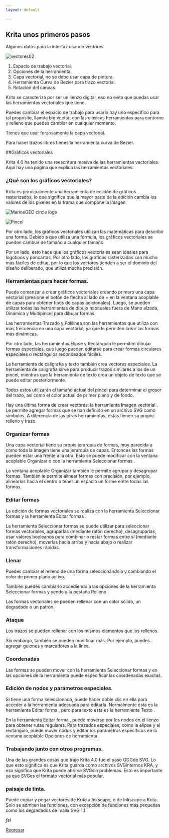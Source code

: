 ```yaml
---
layout: default

---
```


## Krita unos primeros pasos

Algunos datos para la interfaz usando vectores.

![vectores02](https://i.imgur.com/C11VUHA.jpg)

1. Espacio de trabajo vectorial.
2. Opciones de la herramienta.
3. Capa vectorial, no se debe usar capa de pintura.
4. Herramienta Curva de Bezier para trazo vectorial.
5. Rotación del canvas.

Krita se caracteriza por ser un lienzo digital, eso no evita que puedas usar las herramientas vectoriales que tiene.

Puedes cambiar el espacio de trabajo para usarlo hay uno específico para tal proposito, llamda big vector, con las clásicas herramientas para contorno y relleno que puedes cambiar en cualquier momento.

Tienes que usar forzosamente la capa vectorial.

Para hacer trazos libres tienes la herramienta curva de Bezier.


##Gráficos vectoriales

Krita 4.0 ha tenido una reescritura masiva de las herramientas vectoriales. Aquí hay una página que explica las herramientas vectoriales:

### ¿Qué son los gráficos vectoriales?

Krita es principalmente una herramienta de edición de gráficos rasterizados, lo que significa que la mayor parte de la edición cambia los valores de los píxeles en la trama que compone la imagen.

![MarineGEO circle logo](/assets/img/MarineGEO_logo.png "MarineGEO logo")

![Pincel](https://docs.krita.org/fr/_images/Pixels-brushstroke.png)


Por otro lado, los gráficos vectoriales utilizan las matemáticas para describir una forma. Debido a que utiliza una fórmula, los gráficos vectoriales se pueden cambiar de tamaño a cualquier tamaño.

Por un lado, esto hace que los gráficos vectoriales sean ideales para logotipos y pancartas. Por otro lado, los gráficos rasterizados son mucho más fáciles de editar, por lo que los vectores tienden a ser el dominio del diseño deliberado, que utiliza mucha precisión.

### Herramientas para hacer formas.
Puede comenzar a crear gráficos vectoriales creando primero una capa vectorial (presione el botón de flecha al lado de + en la ventana acoplable de capas para obtener tipos de capas adicionales). Luego, se pueden utilizar todas las herramientas de dibujo habituales fuera de Mano alzada, Dinámica y Multipincel para dibujar formas.

Las herramientas Trazado y Polilínea son las herramientas que utiliza con más frecuencia en una capa vectorial, ya que le permiten crear las formas más dinámicas.

Por otro lado, las herramientas Elipse y Rectángulo le permiten dibujar formas especiales, que luego pueden editarse para crear formas circulares especiales o rectángulos redondeados fáciles.

La herramienta de caligrafía y texto también crea vectores especiales. La herramienta de caligrafía sirve para producir trazos similares a los de un pincel, mientras que la herramienta de texto crea un objeto de texto que se puede editar posteriormente.

Todos estos utilizarán el tamaño actual del pincel para determinar el grosor del trazo, así como el color actual de primer plano y de fondo.

Hay una última forma de crear vectores: la herramienta Imagen vectorial . Le permite agregar formas que se han definido en un archivo SVG como símbolos. A diferencia de las otras herramientas, estas tienen su propio relleno y trazo.

### Organizar formas
Una capa vectorial tiene su propia jerarquía de formas, muy parecida a como toda la imagen tiene una jerarquía de capas. Entonces las formas pueden estar una frente a la otra. Esto se puede modificar con la ventana acoplable Organizar o con la herramienta Seleccionar formas .

La ventana acoplable Organizar también le permite agrupar y desagrupar formas. También le permite alinear formas con precisión, por ejemplo, alinearlas hacia el centro o tener un espacio uniforme entre todas las formas.

### Editar formas
La edición de formas vectoriales se realiza con la herramienta Seleccionar formas y la herramienta Editar formas .

La herramienta Seleccionar formas se puede utilizar para seleccionar formas vectoriales, agruparlas (mediante ratón derecho), desagruparlas, usar valores booleanos para combinar o restar formas entre sí (mediante ratón derecho), moverlas hacia arriba y hacia abajo o realizar transformaciones rápidas.

### Llenar
Puedes cambiar el relleno de una forma seleccionándola y cambiando el color de primer plano activo.

También puedes cambiarlo accediendo a las opciones de la herramienta Seleccionar formas y yendo a la pestaña Relleno .

Las formas vectoriales se pueden rellenar con un color sólido, un degradado o un patrón.

### Ataque
Los trazos se pueden rellenar con los mismos elementos que los rellenos.

Sin embargo, también se pueden modificar más. Por ejemplo, puedes agregar guiones y marcadores a la línea.

### Coordenadas
Las formas se pueden mover con la herramienta Seleccionar formas y en las opciones de la herramienta puede especificar las coordenadas exactas.

### Edición de nodos y parámetros especiales.
Si tiene una forma seleccionada, puede hacer doble clic en ella para acceder a la herramienta adecuada para editarla. Normalmente esta es la herramienta Editar forma , pero para texto esta es la herramienta Texto .

En la herramienta Editar forma , puede moverse por los nodos en el lienzo para obtener rutas regulares. Para trazados especiales, como la elipse y el rectángulo, puede mover nodos y editar los parámetros específicos en la ventana acoplable Opciones de herramienta .

### Trabajando junto con otros programas.
Una de las grandes cosas que trajo Krita 4.0 fue el paso ODGde SVG. Lo que esto significa es que Krita guarda como archivos SVGinternos KRA, y eso significa que Krita puede abrirse SVGsin problemas. Esto es importante ya que SVGes el formato vectorial más popular.

### paisaje de tinta.
Puede copiar y pegar vectores de Krita a Inkscape, o de Inkscape a Krita. Solo se admiten las funciones, con excepción de funciones más pequeñas como los degradados de malla.SVG 1.1



_fsl_

[Regresar](./)
